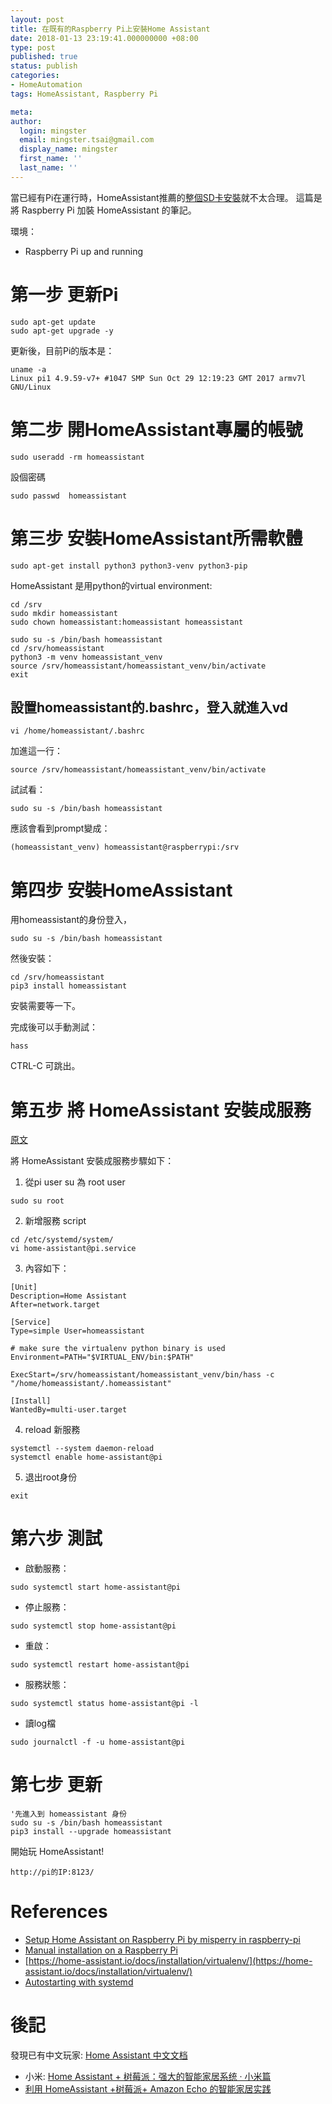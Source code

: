 ```yaml
---
layout: post
title: 在既有的Raspberry Pi上安裝Home Assistant
date: 2018-01-13 23:19:41.000000000 +08:00
type: post
published: true
status: publish
categories:
- HomeAutomation
tags: HomeAssistant, Raspberry Pi

meta:
author:
  login: mingster
  email: mingster.tsai@gmail.com
  display_name: mingster
  first_name: ''
  last_name: ''
---
```


當已經有Pi在運行時，HomeAssistant推薦的[整個SD卡安裝](https://home-assistant.io/getting-started/)就不太合理。
這篇是將 Raspberry Pi 加裝 HomeAssistant 的筆記。

環境：
- Raspberry Pi up and running

# 第一步 更新Pi
```
sudo apt-get update
sudo apt-get upgrade -y
```
更新後，目前Pi的版本是：

```
uname -a
Linux pi1 4.9.59-v7+ #1047 SMP Sun Oct 29 12:19:23 GMT 2017 armv7l GNU/Linux
```

# 第二步 開HomeAssistant專屬的帳號
```
sudo useradd -rm homeassistant
```
設個密碼
```
sudo passwd  homeassistant
```

# 第三步 安裝HomeAssistant所需軟體
```
sudo apt-get install python3 python3-venv python3-pip
```

HomeAssistant 是用python的virtual environment:
```
cd /srv
sudo mkdir homeassistant
sudo chown homeassistant:homeassistant homeassistant

sudo su -s /bin/bash homeassistant
cd /srv/homeassistant
python3 -m venv homeassistant_venv
source /srv/homeassistant/homeassistant_venv/bin/activate
exit
```

## 設置homeassistant的.bashrc，登入就進入vd
```
vi /home/homeassistant/.bashrc
```
加進這一行：
```
source /srv/homeassistant/homeassistant_venv/bin/activate
```
試試看：

```
sudo su -s /bin/bash homeassistant
```
應該會看到prompt變成：
```
(homeassistant_venv) homeassistant@raspberrypi:/srv
```

# 第四步 安裝HomeAssistant
用homeassistant的身份登入，
```
sudo su -s /bin/bash homeassistant
```

然後安裝：
```
cd /srv/homeassistant
pip3 install homeassistant
```
安裝需要等一下。

完成後可以手動測試：
```
hass
```
CTRL-C 可跳出。

# 第五步 將 HomeAssistant 安裝成服務
[原文](https://home-assistant.io/docs/autostart/systemd/)

將 HomeAssistant 安裝成服務步驟如下：
1. 從pi user su 為 root user
```
sudo su root
```

2. 新增服務 script
```
cd /etc/systemd/system/
vi home-assistant@pi.service
```

3. 內容如下：

```
[Unit]
Description=Home Assistant
After=network.target

[Service]
Type=simple User=homeassistant

# make sure the virtualenv python binary is used
Environment=PATH="$VIRTUAL_ENV/bin:$PATH"

ExecStart=/srv/homeassistant/homeassistant_venv/bin/hass -c "/home/homeassistant/.homeassistant"

[Install]
WantedBy=multi-user.target
```

4. reload 新服務

```
systemctl --system daemon-reload
systemctl enable home-assistant@pi
```

5. 退出root身份
```
exit
```

# 第六步 測試
- 啟動服務：
```
sudo systemctl start home-assistant@pi
```

- 停止服務：
```
sudo systemctl stop home-assistant@pi
```

- 重啟：
```
sudo systemctl restart home-assistant@pi
```

- 服務狀態：
```
sudo systemctl status home-assistant@pi -l
```

- 讀log檔
```
sudo journalctl -f -u home-assistant@pi
```

# 第七步 更新

```
'先進入到 homeassistant 身份
sudo su -s /bin/bash homeassistant
pip3 install --upgrade homeassistant
```


開始玩 HomeAssistant!

```
http://pi的IP:8123/
```

# References
 - [Setup Home Assistant on Raspberry Pi by misperry in raspberry-pi](http://www.instructables.com/id/Setup-Home-Assistant-on-Raspberry-Pi/)
 - [Manual installation on a Raspberry Pi](https://home-assistant.io/docs/installation/raspberry-pi/)
 - [https://home-assistant.io/docs/installation/virtualenv/](https://home-assistant.io/docs/installation/virtualenv/)
 - [Autostarting with systemd](https://home-assistant.io/getting-started/autostart-systemd/)

# 後記
發現已有中文玩家: [Home Assistant 中文文档](https://home-assistant.cc)

- 小米: [Home Assistant + 树莓派：强大的智能家居系统 · 小米篇](https://sspai.com/post/40113)
- [利用 HomeAssistant +树莓派+ Amazon Echo 的智能家居实践](http://kittenyang.com/homeassistant_practice_03/)

